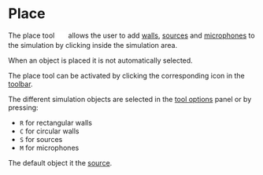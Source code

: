# Place

The place tool <img style="vertical-align:middle" src="images/place.png" alt="Move Tool Icon" height="20em"/> allows the user to add [walls](../objects/walls.md), [sources](../objects/source.md) and [microphones](../objects/microphone.md) to the simulation by clicking inside the simulation area.

When an object is placed it is not automatically selected.

The place tool can be activated by clicking the corresponding icon in the [toolbar](../ui/toolbar.md).

The different simulation objects are selected in the [tool options](../ui/tool_options.md) panel or by pressing:
- `R` for rectangular walls
- `C` for circular walls
- `S` for sources
- `M` for microphones

The default object it the [source](../objects/source.md).
